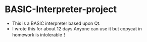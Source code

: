 # BASIC-Interpreter-project
- This is a BASIC interpreter based upon Qt.
- I wrote this for about 12 days.Anyone can use it but copycat in homework is intolerable！
